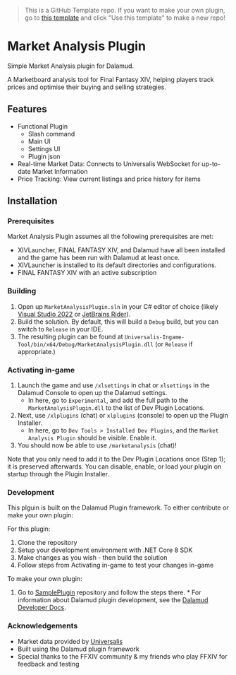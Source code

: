 > 
> This is a GitHub Template repo. If you want to make your own plugin, go to [this template](https://github.com/goatcorp/SamplePlugin) and click "Use this template" to make a new repo!
>

# Market Analysis Plugin

Simple Market Analysis plugin for Dalamud.

A Marketboard analysis tool for Final Fantasy XIV, helping players track prices and optimise their buying and selling strategies.

## Features

* Functional Plugin
  * Slash command
  * Main UI
  * Settings UI
  * Plugin json
* Real-time Market Data: Connects to Universalis WebSocket for up-to-date Market Information
* Price Tracking: View current listings and price history for items

## Installation

### Prerequisites

Market Analysis Plugin assumes all the following prerequisites are met:

* XIVLauncher, FINAL FANTASY XIV, and Dalamud have all been installed and the game has been run with Dalamud at least once.
* XIVLauncher is installed to its default directories and configurations.
* FINAL FANTASY XIV with an active subscription

### Building

1. Open up `MarketAnalysisPlugin.sln` in your C# editor of choice (likely [Visual Studio 2022](https://visualstudio.microsoft.com) or [JetBrains Rider](https://www.jetbrains.com/rider/)).
2. Build the solution. By default, this will build a `Debug` build, but you can switch to `Release` in your IDE.
3. The resulting plugin can be found at `Universalis-Ingame-Tool/bin/x64/Debug/MarketAnalysisPlugin.dll` (or `Release` if appropriate.)

### Activating in-game

1. Launch the game and use `/xlsettings` in chat or `xlsettings` in the Dalamud Console to open up the Dalamud settings.
    * In here, go to `Experimental`, and add the full path to the `MarketAnalysisPlugin.dll` to the list of Dev Plugin Locations.
2. Next, use `/xlplugins` (chat) or `xlplugins` (console) to open up the Plugin Installer.
    * In here, go to `Dev Tools > Installed Dev Plugins`, and the `Market Analysis Plugin` should be visible. Enable it.
3. You should now be able to use `/marketanalysis` (chat)!

Note that you only need to add it to the Dev Plugin Locations once (Step 1); it is preserved afterwards. You can disable, enable, or load your plugin on startup through the Plugin Installer.

### Development

This plguin is built on the Dalamud Plugin framework. To either contribute or make your own plugin:

For this plugin:
  1. Clone the repository
  2. Setup your development environment with .NET Core 8 SDK
  3. Make changes as you wish - then build the solution
  4. Follow steps from Activating in-game to test your changes in-game

To make your own plugin:
  1. Go to [SamplePlugin](https://github.com/goatcorp/SamplePlugin) repository and follow the steps there.
    * For information about Dalamud plugin development, see the [Dalamud Developer Docs](https://dalamud.dev/).

### Acknowledgements

* Market data provided by [Universalis](https://universalis.app/)
* Built using the Dalamud plugin framework
* Special thanks to the FFXIV community & my friends who play FFXIV for feedback and testing